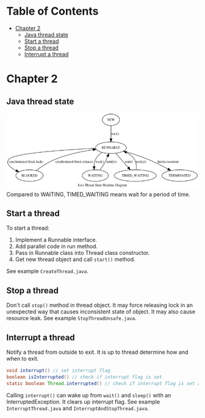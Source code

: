 Table of Contents
=================

   * [Chapter 2](#chapter-2)
      * [Java thread state](#java-thread-state)
      * [Start a thread](#start-a-thread)
      * [Stop a thread](#stop-a-thread)
      * [Interrupt a thread](#interrupt-a-thread)


# Chapter 2


## Java thread state
![Thread State Machine](thread_state_machine.png)
Compared to WAITING, TIMED_WAITING means wait for a period of time.


## Start a thread
To start a thread:
1. Implement a Runnable interface.
1. Add parallel code in run method.
1. Pass in Runnable class into Thread class constructor.
1. Get new thread object and call `start()` method.

See example `CreateThread.java`.



## Stop a thread
Don't call `stop()` method in thread object. It may force releasing lock in an unexpected way that causes inconsistent state of object. It may also cause resource leak. See example `StopThreadUnsafe.java`.


## Interrupt a thread
Notify a thread from outside to exit. It is up to thread determine how and when to exit.
```Java
void interrupt() // set interrupt flag
boolean isInterrupted() // check if interrupt flag is set
static boolean Thread.interrupted() // check if interrupt flag is set and clear interrupt state
```

Calling `interrupt()` can wake up from `wait()` and `sleep()` with an InterruptedException. It clears up interrupt flag. See example `InterruptThread.java` and `InterruptAndStopThread.java`.

